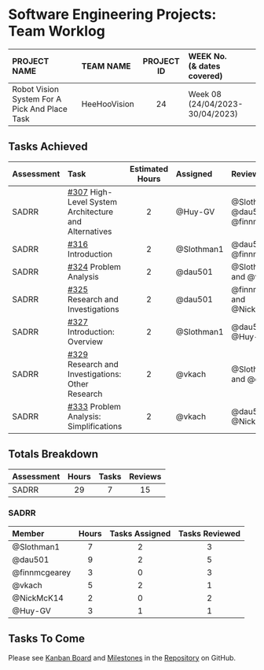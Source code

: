 <link rel="stylesheet" href="../styles/worklog.css" type="text/css">

# Software Engineering Projects: Team Worklog
<!--
	Author: @dau501
	Editor(s):
	Year: 2023
-->

|PROJECT NAME|TEAM NAME|PROJECT ID|WEEK No.<br/>(&amp; dates covered)|
|:-|:-|:-:|:-|
|Robot Vision System For A Pick And Place Task|HeeHooVision|24|Week 08<br/>(24/04/2023-30/04/2023)|

## Tasks Achieved
|Assessment|Task|Estimated Hours|Assigned|Reviewer(s)|
|:-|:-|:-:|:-|:-|
|SADRR|[#307][307] High-Level System Architecture and Alternatives|2|@Huy-GV|@Slothman1, @dau501, and @finnmcgearey|
|SADRR|[#316][316] Introduction|2|@Slothman1|@dau501 and @finnmcgearey|
|SADRR|[#324][324] Problem Analysis|2|@dau501|@Slothman1 and @vkach|
|SADRR|[#325][325] Research and Investigations|2|@dau501|@finnmcgearey and @NickMcK14|
|SADRR|[#327][327] Introduction: Overview|2|@Slothman1|@dau501 and @Huy-GV|
|SADRR|[#329][329] Research and Investigations: Other Research|2|@vkach|@Slothman1 and @dau501|
|SADRR|[#333][333] Problem Analysis: Simplifications|2|@vkach|@dau501 and @NickMcK14|

<!--
> *[As a guide in estimating the time consider the following:]*
>
> *[Each team member should contribute equally, and time spent actually writing software should be about*
> *(10 hours x 6 team members) across 24 weeks,*\
> *Total time allocation for each student should not exceed 10 hours per week,*\
> *The total hours per activity should be feasible.]*
-->

<div class="page"/><!-- page break -->

## Totals Breakdown
|Assessment|Hours|Tasks|Reviews|
|:-|:-:|:-:|:-:|
|SADRR|29|7|15|

### SADRR
|Member|Hours|Tasks Assigned|Tasks Reviewed|
|:-|:-:|:-:|:-:|
|@Slothman1|7|2|3|
|@dau501|9|2|5|
|@finnmcgearey|3|0|3|
|@vkach|5|2|1|
|@NickMcK14|2|0|2|
|@Huy-GV|3|1|1|

<!--EASY COPY+PASTE ACCESS
@Slothman1
@dau501
@finnmcgearey
@vkach
@NickMcK14
@Huy-GV

is:pr is:closed sort:created-asc milestone:"SADRR: System Architecture Design and Research Report" assignee:Slothman1
is:pr is:closed sort:created-asc milestone:"SADRR: System Architecture Design and Research Report" assignee:dau501
is:pr is:closed sort:created-asc milestone:"SADRR: System Architecture Design and Research Report" assignee:finnmcgearey
is:pr is:closed sort:created-asc milestone:"SADRR: System Architecture Design and Research Report" assignee:vkach
is:pr is:closed sort:created-asc milestone:"SADRR: System Architecture Design and Research Report" assignee:NickMcK14
is:pr is:closed sort:created-asc milestone:"SADRR: System Architecture Design and Research Report" assignee:Huy-GV

is:pr is:closed sort:created-asc milestone:"SADRR: System Architecture Design and Research Report" reviewed-by:Slothman1 -assignee:Slothman1
is:pr is:closed sort:created-asc milestone:"SADRR: System Architecture Design and Research Report" reviewed-by:dau501 -assignee:dau501
is:pr is:closed sort:created-asc milestone:"SADRR: System Architecture Design and Research Report" reviewed-by:finnmcgearey -assignee:finnmcgearey
is:pr is:closed sort:created-asc milestone:"SADRR: System Architecture Design and Research Report" reviewed-by:vkach -assignee:vkach
is:pr is:closed sort:created-asc milestone:"SADRR: System Architecture Design and Research Report" reviewed-by:NickMcK14 -assignee:NickMcK14
is:pr is:closed sort:created-asc milestone:"SADRR: System Architecture Design and Research Report" reviewed-by:Huy-GV -assignee:Huy-GV
-->

## Tasks To Come
Please see [Kanban Board][board] and [Milestones][assessments] in the [Repository][repo] on GitHub.

<!-- PR URLs -->
[307]: <https://github.com/kanbanyte/sepa/pull/307>
[316]: <https://github.com/kanbanyte/sepa/pull/316>
[324]: <https://github.com/kanbanyte/sepa/pull/324>
[325]: <https://github.com/kanbanyte/sepa/pull/325>
[327]: <https://github.com/kanbanyte/sepa/pull/327>
[329]: <https://github.com/kanbanyte/sepa/pull/329>
[333]: <https://github.com/kanbanyte/sepa/pull/333>

<!-- Other URLs -->
[board]: <https://github.com/orgs/kanbanyte/projects/7?fullscreen=true>
[assessments]: <https://github.com/kanbanyte/sepa/milestones?direction=asc&sort=due_date&state=open>
[repo]: <https://github.com/kanbanyte/sepa>
